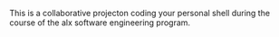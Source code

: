 This is a collaborative projecton coding your personal shell during the course of the alx software engineering program.
